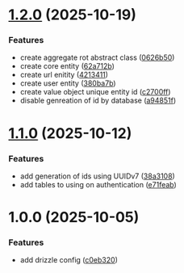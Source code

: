 # [1.2.0](https://github.com/viniciusferreira7/url-shortener-api/compare/v1.1.0...v1.2.0) (2025-10-19)


### Features

* create aggregate rot abstract class ([0626b50](https://github.com/viniciusferreira7/url-shortener-api/commit/0626b503e28499191c0e7da9d9dd8a4f71096d04))
* create core entity ([62a712b](https://github.com/viniciusferreira7/url-shortener-api/commit/62a712b3626a0e543427b321ce4e96625bae263f))
* create url enitity ([4213411](https://github.com/viniciusferreira7/url-shortener-api/commit/4213411d4a46881a543def709388ec78685086d6))
* create user entity ([380ba7b](https://github.com/viniciusferreira7/url-shortener-api/commit/380ba7b7c2a3d3a1a75edfc3e5280634d59ab9c0))
* create value object  unique entity id ([c2700ff](https://github.com/viniciusferreira7/url-shortener-api/commit/c2700ffe69bca45079725d20d8b870856d88da06))
* disable genreation of id by database ([a94851f](https://github.com/viniciusferreira7/url-shortener-api/commit/a94851fdaac6f56e8727b43a7cd0f9797f96f94b))

# [1.1.0](https://github.com/viniciusferreira7/url-shortener-api/compare/v1.0.0...v1.1.0) (2025-10-12)


### Features

* add generation of ids using UUIDv7 ([38a3108](https://github.com/viniciusferreira7/url-shortener-api/commit/38a3108824495e823b88f79c5ae53306f9184e68))
* add tables to using on authentication ([e71feab](https://github.com/viniciusferreira7/url-shortener-api/commit/e71feab89cb1b088379e298829af952bf5038018))

# 1.0.0 (2025-10-05)


### Features

* add drizzle config ([c0eb320](https://github.com/viniciusferreira7/url-shortener-api/commit/c0eb320fc2b7ea191dd59e4928efd3e784969664))

